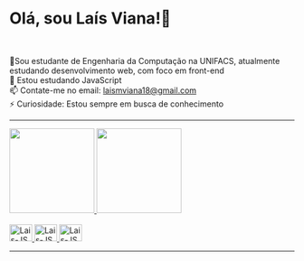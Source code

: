 <div> 
<h1>Olá, sou Laís Viana!👋</h1>  <br>

📖Sou estudante de Engenharia da Computação na UNIFACS, atualmente estudando desenvolvimento web, com foco em front-end <br>
🌱 Estou estudando JavaScript <br>
📫 Contate-me no email: laismviana18@gmail.com <br>
⚡ Curiosidade: Estou sempre em busca de conhecimento 
  <hr>
  
<div> 

<div>

  <a href="https://github.com/LaisMagalhaesViana">
  <img height="150em" src="https://github-readme-stats.vercel.app/api?username=LaisMagalhaesViana&show_icons=true&theme=panda&include_all_commits=true&count_private=true"/>
  <img height="150em" src="https://github-readme-stats.vercel.app/api/top-langs/?username=LaisMagalhaesViana&layout=compact&langs_count=7&theme=panda"/>
  
</div>

<br>
  
<div>
  
  <img allign="center" alt="Lais-JS" height="30" width="40" src="https://cdn.jsdelivr.net/gh/devicons/devicon/icons/javascript/javascript-original.svg" />
  <img allign="center" alt="Lais-JS" height="30" width="40" src="https://cdn.jsdelivr.net/gh/devicons/devicon/icons/html5/html5-original.svg" />
  <img allign="center" alt="Lais-JS" height="30" width="40" src="https://cdn.jsdelivr.net/gh/devicons/devicon/icons/css3/css3-original.svg" />
            
</div>
<hr>

